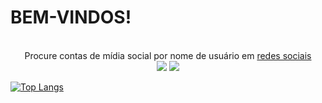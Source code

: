 # BEM-VINDOS!

<p align=center>

  <br>
  <span>Procure contas de mídia social por nome de usuário em <a href="https://github.com/sherlock-project/sherlock/blob/master/sites.md">redes sociais</a></span>
  <br>
  <a target="_blank" href="https://www.python.org/downloads/" title="Python version"><img src="https://img.shields.io/badge/Python Releases-%3E=_3.6-green.svg"></a>
  <a target="_blank" href="https://www.python.org/downloads/" title="nodejs version"><img src="https://img.shields.io/badge/Php-%3E=_7.1-green.svg"></a>
</p>

[![Top Langs](https://github-readme-stats.vercel.app/api/top-langs/?username=josenilto)](https://josenilto.github.io/)
